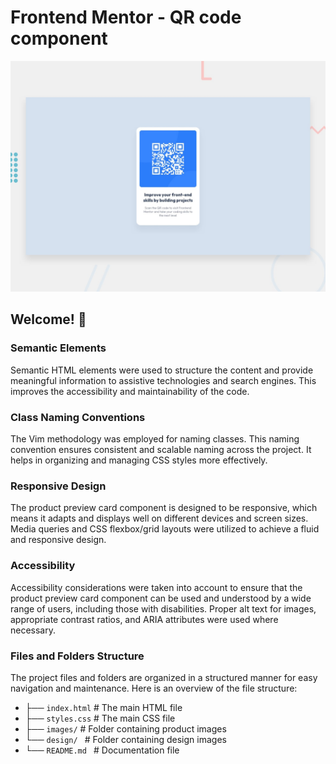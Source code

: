 # Frontend Mentor - QR code component

![Design preview for the QR code component coding challenge](./design/desktop-preview.jpg)

## Welcome! 👋

### Semantic Elements
Semantic HTML elements were used to structure the content and provide meaningful information to assistive technologies and search engines. This improves the accessibility and maintainability of the code.

### Class Naming Conventions
The Vim methodology was employed for naming classes. This naming convention ensures consistent and scalable naming across the project. It helps in organizing and managing CSS styles more effectively.

### Responsive Design
The product preview card component is designed to be responsive, which means it adapts and displays well on different devices and screen sizes. Media queries and CSS flexbox/grid layouts were utilized to achieve a fluid and responsive design.

### Accessibility
Accessibility considerations were taken into account to ensure that the product preview card component can be used and understood by a wide range of users, including those with disabilities. Proper alt text for images, appropriate contrast ratios, and ARIA attributes were used where necessary.

### Files and Folders Structure
The project files and folders are organized in a structured manner for easy navigation and maintenance. Here is an overview of the file structure:
- ├── `index.html`           # The main HTML file
- ├── `styles.css`           # The main CSS file
- ├── `images/`              # Folder containing product images
- └── `design/ `           # Folder containing design images
- └── `README.md `           # Documentation file